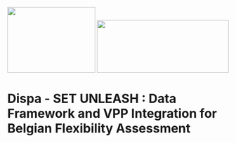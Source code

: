 <img src="https://github.com/user-attachments/assets/7e6106c2-eeef-4ce7-a9ff-707f6499c704" width="200" height="150">     <img src="https://github.com/user-attachments/assets/a8d1c34a-f5c1-4ab9-99c3-0d965ab5a676" width="300" height="120">
# Dispa - SET UNLEASH : Data Framework and VPP Integration for Belgian Flexibility Assessment

